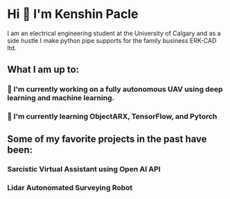 # Hi :wave: I'm Kenshin Pacle

I am an electrical engineering student at the University of Calgary and as a side hustle I make python pipe supports 
for the family business ERK-CAD ltd. 

## What I am up to:
###	:flight_departure: I'm currently working on a fully autonomous UAV using deep learning and machine learning. 
### :microscope: I'm currently learning ObjectARX, TensorFlow, and Pytorch

## Some of my favorite projects in the past have been:
### Sarcistic Virtual Assistant using Open AI API
### Lidar Autonomated Surveying Robot


